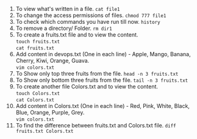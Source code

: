 1. To view what's written in a file. `cat file1`
2. To change the access permissions of files. `chmod 777 file1`
3. To check which commands you have run till now. `history`
4. To remove a directory/ Folder. `rm dir1`
5. To create a fruits.txt file and to view the content.<br>
               `touch fruits.txt` <br>
               `cat fruits.txt`
6. Add content in devops.txt (One in each line) - Apple, Mango, Banana, Cherry, Kiwi, Orange, Guava.<br>
          `vim colors.txt`
7. To Show only top three fruits from the file. `head -n 3 fruits.txt`
8. To Show only bottom three fruits from the file. `tail -n 3 fruits.txt`
9. To create another file Colors.txt and to view the content. <br>
               `touch Colors.txt` <br>
               `cat Colors.txt`
10. Add content in Colors.txt (One in each line) - Red, Pink, White, Black, Blue, Orange, Purple, Grey. <br>
          `vim colors.txt`
12. To find the difference between fruits.txt and Colors.txt file. `diff fruits.txt Colors.txt`
